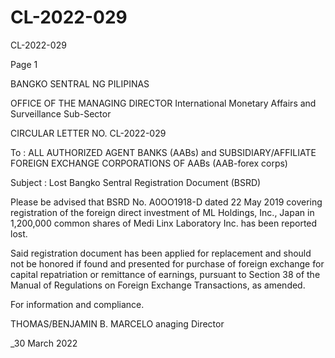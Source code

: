 # CL-2022-029

CL-2022-029

Page 1

BANGKO SENTRAL NG PILIPINAS

OFFICE OF THE MANAGING DIRECTOR International Monetary Affairs and Surveillance Sub-Sector

CIRCULAR LETTER NO. CL-2022-029

To : ALL AUTHORIZED AGENT BANKS (AABs) and SUBSIDIARY/AFFILIATE FOREIGN EXCHANGE CORPORATIONS OF AABs (AAB-forex corps)

Subject : Lost Bangko Sentral Registration Document (BSRD)

Please be advised that BSRD No. A0OO1918-D dated 22 May 2019 covering registration of the foreign direct investment of ML Holdings, Inc., Japan in 1,200,000 common shares of Medi Linx Laboratory Inc. has been reported lost.

Said registration document has been applied for replacement and should not be honored if found and presented for purchase of foreign exchange for capital repatriation or remittance of earnings, pursuant to Section 38 of the Manual of Regulations on Foreign Exchange Transactions, as amended.

For information and compliance.

THOMAS/BENJAMIN B. MARCELO anaging Director

_30 March 2022